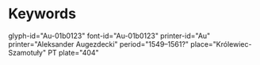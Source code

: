 # Keywords
glyph-id="Au-01b0123"
font-id="Au-01b0123"
printer-id="Au"
printer="Aleksander Augezdecki"
period="1549–1561?"
place="Królewiec-Szamotuły"
PT plate="404"
